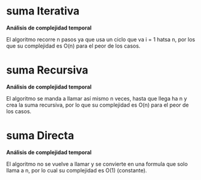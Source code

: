 # suma Iterativa

**Análisis de complejidad temporal**

El algoritmo recorre n pasos ya que usa un ciclo que va i = 1 hatsa n, por los que su complejidad es O(n) para el peor de los casos.

# suma Recursiva

**Análisis de complejidad temporal**

El algoritmo se manda a llamar así mismo n veces, hasta que llega ha n y crea la suma recursiva, por lo que su complejidad es O(n) para el peor de los casos.

# suma Directa

**Análisis de complejidad temporal**

El algoritmo no se vuelve a llamar y se convierte en una formula que solo llama a n, por lo cual su complejidad es O(1) (constante).

